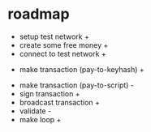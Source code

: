 # roadmap 

 * setup test network +
 * create some free money +
 * connect to test network +
 - make transaction (pay-to-keyhash) +
 * make transaction (pay-to-script) -
 * sign transaction +
 * broadcast transaction +
 * validate -
 * make loop +
